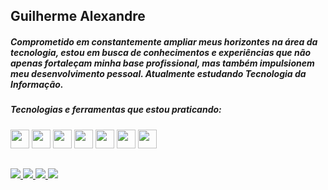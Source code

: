 ## Guilherme Alexandre

##### Comprometido em constantemente ampliar meus horizontes na área da tecnologia, estou em busca de conhecimentos e experiências que não apenas fortaleçam minha base profissional, mas também impulsionem meu desenvolvimento pessoal. Atualmente estudando Tecnologia da Informação.


##### Tecnologias e ferramentas que estou praticando:
<div>
  <img width="30" height="30 "src="https://cdn.jsdelivr.net/gh/devicons/devicon@latest/icons/java/java-plain.svg" />
  <img width="30" height="30 "src="https://cdn.jsdelivr.net/gh/devicons/devicon@latest/icons/python/python-original.svg" />
  <img width="30" height="30 "src="https://cdn.jsdelivr.net/gh/devicons/devicon@latest/icons/nodejs/nodejs-original.svg" />
  <img width="30" height="30 "src="https://cdn.jsdelivr.net/gh/devicons/devicon@latest/icons/vscode/vscode-original.svg" />
  <img width="30" height="30 "src="https://cdn.jsdelivr.net/gh/devicons/devicon@latest/icons/css3/css3-original.svg" />
  <img width="30" height="30 "src="https://cdn.jsdelivr.net/gh/devicons/devicon@latest/icons/html5/html5-original.svg" />
  <img width="30" height="30 "src="https://cdn.jsdelivr.net/gh/devicons/devicon@latest/icons/git/git-original.svg" />
</div>

##
<a href="https://www.linkedin.com/in/guilherme-alexandre/">
  <img src="https://img.shields.io/badge/linkedin-%230077B5.svg?style=for-the-badge&logo=linkedin&logoColor=white" /> 
</a>
<a href="https://www.instagram.com/guilhalexandre/">
  <img src="https://img.shields.io/badge/Instagram-%23E4405F.svg?style=for-the-badge&logo=Instagram&logoColor=white" />
</a>
<a href="mailto:contato.guimalexandre@gmail.com">
  <img src="https://img.shields.io/badge/Gmail-D14836?style=for-the-badge&logo=gmail&logoColor=white" /> 
</a>
<a href="https://www.dio.me/users/contato_guimalexandre">
  <img src="https://img.shields.io/badge/DIO-6001D2?style=for-the-badge&logo=DIO!&logoColor=white" /> 
</a>
